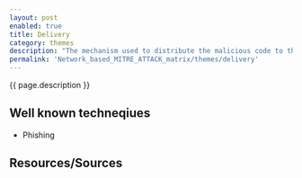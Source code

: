 ```yaml
---
layout: post
enabled: true
title: Delivery
category: themes
description: "The mechanism used to distribute the malicious code to the target."
permalink: 'Network_based_MITRE_ATTACK_matrix/themes/delivery'
---
```

{{ page.description }}

## Well known techneqiues

* Phishing

## Resources/Sources

